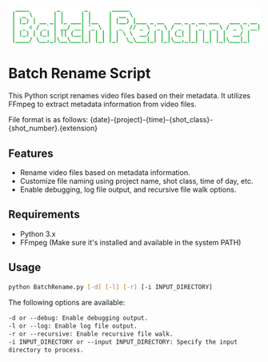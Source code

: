 ![Wordmark](https://github.com/kolapy/BatchRename/blob/main/batchrenamer.png)

# Batch Rename Script

This Python script renames video files based on their metadata. It utilizes FFmpeg to extract metadata information from video files.

File format is as follows: {date}-{project}-{time}-{shot_class}-{shot_number}.{extension}

## Features

- Rename video files based on metadata information.
- Customize file naming using project name, shot class, time of day, etc.
- Enable debugging, log file output, and recursive file walk options.

## Requirements

- Python 3.x
- FFmpeg (Make sure it's installed and available in the system PATH)

## Usage

```bash
python BatchRename.py [-d] [-l] [-r] [-i INPUT_DIRECTORY]
```

The following options are available:

    -d or --debug: Enable debugging output.
    -l or --log: Enable log file output.
    -r or --recursive: Enable recursive file walk.
    -i INPUT_DIRECTORY or --input INPUT_DIRECTORY: Specify the input directory to process.